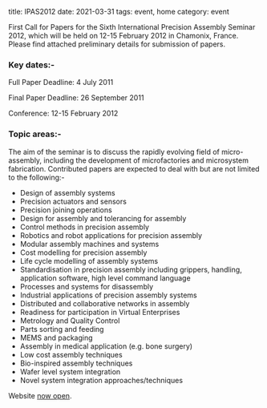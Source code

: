title: IPAS2012
date: 2021-03-31
tags: event, home
category: event

First Call for Papers for the Sixth International Precision Assembly Seminar 2012, which will be held on 12-15 February 2012 in Chamonix, France.  Please find attached preliminary details for submission of papers.
<!--break-->
### Key dates:-


Full Paper Deadline: 4 July 2011  
  
Final Paper Deadline: 26 September 2011  
    
Conference: 12-15 February 2012    

### Topic areas:-


The aim of the seminar is to discuss the rapidly evolving field of micro-assembly, including the development of microfactories and microsystem fabrication. Contributed papers are expected to deal with but are not limited to the following:-

* Design of assembly systems  
* Precision actuators and sensors  
* Precision joining operations  
* Design for assembly and tolerancing for assembly  
* Control methods in precision assembly  
* Robotics and robot applications for precision assembly  
* Modular assembly machines and systems  
* Cost modelling for precision assembly  
* Life cycle modelling of assembly systems  
* Standardisation in precision assembly including grippers, handling, application software, high level command language  
* Processes and systems for disassembly  
* Industrial applications of precision assembly systems  
* Distributed and collaborative networks in assembly  
* Readiness for participation in Virtual Enterprises
* Metrology and Quality Control  
* Parts sorting and feeding  
* MEMS and packaging  
* Assembly in medical application (e.g. bone surgery)  
* Low cost assembly techniques  
* Bio-inspired assembly techniques  
* Wafer level system integration  
* Novel system integration approaches/techniques  

Website [now open](http://www.ipas2012.org/).